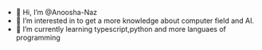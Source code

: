 - 👋 Hi, I’m @Anoosha-Naz
- 👀 I’m interested in to get a more knowledge about computer field and AI.
- 🌱 I’m currently learning typescript,python and more languaes of programming

<!---
Anoosha-Naz/Anoosha-Naz is a ✨ special ✨ repository because its `README.md` (this file) appears on your GitHub profile.
You can click the Preview link to take a look at your changes.
--->
